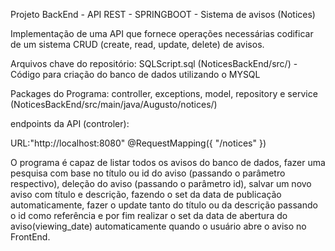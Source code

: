 Projeto BackEnd - API REST - SPRINGBOOT - Sistema de avisos (Notices)

Implementação de uma API que fornece operações necessárias codificar de um sistema CRUD (create, read, update, delete) de avisos.


Arquivos chave do repositório:
SQLScript.sql (NoticesBackEnd/src/) - Código para criação do banco de dados utilizando o MYSQL

Packages do Programa: controller, exceptions, model, repository e service (NoticesBackEnd/src/main/java/Augusto/notices/)

endpoints da API (controler):

URL:"http://localhost:8080"
@RequestMapping({ "/notices" })

O programa é capaz de listar todos os avisos do banco de dados, fazer uma pesquisa com base no título ou id do aviso (passando o parâmetro respectivo), deleção do aviso (passando o parâmetro id), salvar um novo aviso com título e descrição, fazendo o set da data de publicação automaticamente, fazer o update tanto do título ou da descrição passando o id como referência e por fim realizar o set da data de abertura do aviso(viewing_date) automaticamente quando o usuário abre o aviso no FrontEnd.
